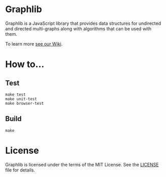 # Graphlib

Graphlib is a JavaScript library that provides data structures for undirected
and directed multi-graphs along with algorithms that can be used with them.

<!-- [![Build Status](https://secure.travis-ci.org/atopus/graphlib.svg)](http://travis-ci.org/atopus/graphlib) -->

To learn more [see our Wiki](https://github.com/cpettitt/graphlib/wiki).

# How to...

## Test

```
make test
make unit-test
make browser-test
```

## Build

```
make
```

# License

Graphlib is licensed under the terms of the MIT License. See the
[LICENSE](LICENSE) file
for details.

[npm package manager]: http://npmjs.org/
